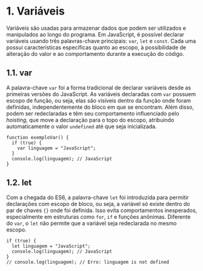 # 1. Variáveis

Variáveis são usadas para armazenar dados que podem ser utilizados e manipulados ao longo do programa. Em JavaScript, é possível declarar variáveis usando três palavras-chave principais: `var`, `let` e `const`. Cada uma possui características específicas quanto ao escopo, à possibilidade de alteração do valor e ao comportamento durante a execução do código.

## 1.1. var

A palavra-chave `var` foi a forma tradicional de declarar variáveis desde as primeiras versões do JavaScript. As variáveis declaradas com `var` possuem escopo de função, ou seja, elas são visíveis dentro da função onde foram definidas, independentemente do bloco em que se encontram. Além disso, podem ser redeclaradas e têm seu comportamento influenciado pelo _hoisting_, que move a declaração para o topo do escopo, atribuindo automaticamente o valor `undefined` até que seja inicializada.

```
function exemploVar() {
  if (true) {
    var linguagem = "JavaScript";
  }
  console.log(linguagem); // JavaScript
}
```

## 1.2. let

Com a chegada do ES6, a palavra-chave `let` foi introduzida para permitir declarações com escopo de bloco, ou seja, a variável só existe dentro do par de chaves `{}` onde foi definida. Isso evita comportamentos inesperados, especialmente em estruturas como `for`, `if` e funções anônimas. Diferente do `var`, o `let` não permite que a variável seja redeclarada no mesmo escopo.

```
if (true) {
  let linguagem = "JavaScript";
  console.log(linguagem); // JavaScript
}
// console.log(linguagem); // Erro: linguagem is not defined
```
